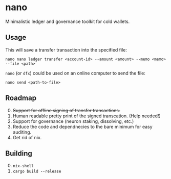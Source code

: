 # nano

Minimalistic ledger and governance toolkit for cold wallets.

## Usage

This will save a transfer transaction into the specified file:

    nano nano ledger transfer <account-id> --amount <amount> --memo <memo> --file <path>

`nano` (or `dfx`) could be used on an online computer to send the file:

    nano send <path-to-file>

## Roadmap

0. ~~Support for offline signing of transfer transactions.~~
1. Human readable pretty print of the signed transcation. (Help needed!)
2. Support for governance (neuron staking, dissolving, etc.)
3. Reduce the code and dependnecies to the bare minimum for easy auditing.
4. Get rid of nix.

## Building

0. `nix-shell`
1. `cargo build --release`
